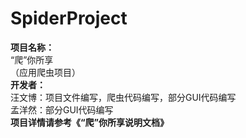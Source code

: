 # SpiderProject
**项目名称：**  
“爬”你所享  
（应用爬虫项目）  
**开发者：**  
汪文博：项目文件编写，爬虫代码编写，部分GUI代码编写  
孟洋然：部分GUI代码编写  
**项目详情请参考《“爬”你所享说明文档》**

